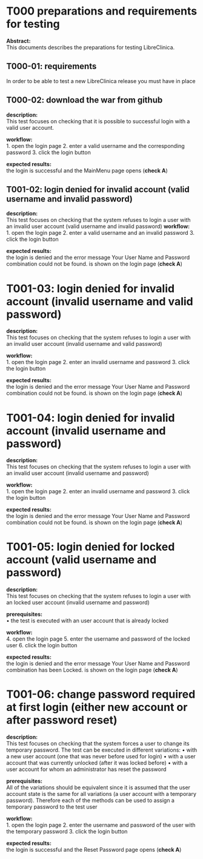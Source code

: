 # T000 preparations and requirements for testing

**Abstract:**  
This documents describes the preparations for testing LibreClinica.

## T000-01: requirements
In order to be able to test a new LibreClinica release you must have in place


## T000-02: download the war from github
**description:**  
This test focuses on checking that it is possible to successful login with a valid user account.

**workflow:**  
    1. open the login page
    2. enter a valid username and the corresponding password
    3. click the login button

**expected results:**  
the login is successful and the MainMenu page opens (**check A**)

## T001-02: login denied for invalid account (valid username and invalid password)
**description:**  
This test focuses on checking that the system refuses to login a user with an invalid user account (valid username and invalid password)
**workflow:**  
    1. open the login page
    2. enter a valid username and an invalid password
    3. click the login button

**expected results:**  
the login is denied and the error message Your User Name and Password combination could not be found. is shown on the login page (**check A**)
# T001-03: login denied for invalid account (invalid username and valid password)

**description:**  
This test focuses on checking that the system refuses to login a user with an invalid user account (invalid username and valid password)

**workflow:**  
    1. open the login page
    2. enter an invalid username and password
    3. click the login button

**expected results:**  
the login is denied and the error message Your User Name and Password combination could not be found. is shown on the login page (**check A**)

# T001-04: login denied for invalid account (invalid username and password)

**description:**  
This test focuses on checking that the system refuses to login a user with an invalid user account (invalid username and password)

**workflow:**  
    1. open the login page
    2. enter an invalid username and password
    3. click the login button

**expected results:**  
the login is denied and the error message Your User Name and Password combination could not be found. is shown on the login page (**check A**)
# T001-05: login denied for locked account (valid username and password)

**description:**  
This test focuses on checking that the system refuses to login a user with an locked user account (invalid username and password)

**prerequisites:**  
    • the test is executed with an user account that is already locked

**workflow:**  
    4. open the login page
    5. enter the username and password of the locked user
    6. click the login button

**expected results:**  
the login is denied and the error message Your User Name and Password combination has been Locked. is shown on the login page (**check A**)
# T001-06: change password required at first login (either new account or after password reset)

**description:**  
This test focuses on checking that the system forces a user to change its temporary password. The test can be executed in different variations:
    • with a new user account (one that was never before used for login)
    • with a user account that was currently unlocked (after it was locked before)
    • with a user account for whom an administrator has reset the password

**prerequisites:**  
All of the variations should be equivalent since it is assumed that the user account state is the same for all variations (a user account with a temporary password). Therefore each of the methods can be used to assign a temporary password to the test user

**workflow:**  
    1. open the login page
    2. enter the username and password of the user with the temporary password
    3. click the login button

**expected results:**  
the login is successful and the Reset Password page opens (**check A**)
